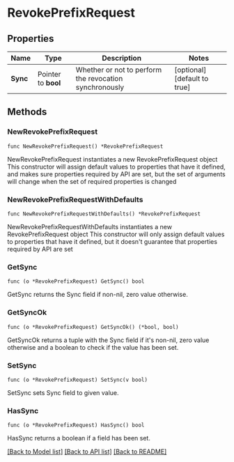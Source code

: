 # RevokePrefixRequest

## Properties

Name | Type | Description | Notes
------------ | ------------- | ------------- | -------------
**Sync** | Pointer to **bool** | Whether or not to perform the revocation synchronously | [optional] [default to true]

## Methods

### NewRevokePrefixRequest

`func NewRevokePrefixRequest() *RevokePrefixRequest`

NewRevokePrefixRequest instantiates a new RevokePrefixRequest object
This constructor will assign default values to properties that have it defined,
and makes sure properties required by API are set, but the set of arguments
will change when the set of required properties is changed

### NewRevokePrefixRequestWithDefaults

`func NewRevokePrefixRequestWithDefaults() *RevokePrefixRequest`

NewRevokePrefixRequestWithDefaults instantiates a new RevokePrefixRequest object
This constructor will only assign default values to properties that have it defined,
but it doesn't guarantee that properties required by API are set

### GetSync

`func (o *RevokePrefixRequest) GetSync() bool`

GetSync returns the Sync field if non-nil, zero value otherwise.

### GetSyncOk

`func (o *RevokePrefixRequest) GetSyncOk() (*bool, bool)`

GetSyncOk returns a tuple with the Sync field if it's non-nil, zero value otherwise
and a boolean to check if the value has been set.

### SetSync

`func (o *RevokePrefixRequest) SetSync(v bool)`

SetSync sets Sync field to given value.

### HasSync

`func (o *RevokePrefixRequest) HasSync() bool`

HasSync returns a boolean if a field has been set.


[[Back to Model list]](../README.md#documentation-for-models) [[Back to API list]](../README.md#documentation-for-api-endpoints) [[Back to README]](../README.md)


